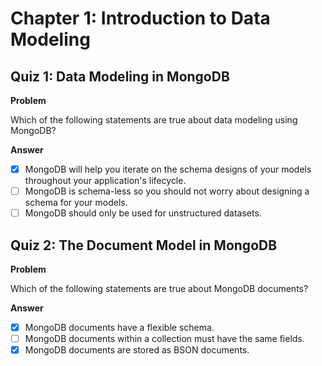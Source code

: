 # Chapter 1: Introduction to Data Modeling

## Quiz 1: Data Modeling in MongoDB

**Problem**

Which of the following statements are true about data modeling using MongoDB?

**Answer**

- [x] MongoDB will help you iterate on the schema designs of your models throughout your application's lifecycle.
- [ ] MongoDB is schema-less so you should not worry about designing a schema for your models.
- [ ] MongoDB should only be used for unstructured datasets.

## Quiz 2: The Document Model in MongoDB

**Problem**

Which of the following statements are true about MongoDB documents?

**Answer**

- [x] MongoDB documents have a flexible schema.
- [ ] MongoDB documents within a collection must have the same fields.
- [x] MongoDB documents are stored as BSON documents.
